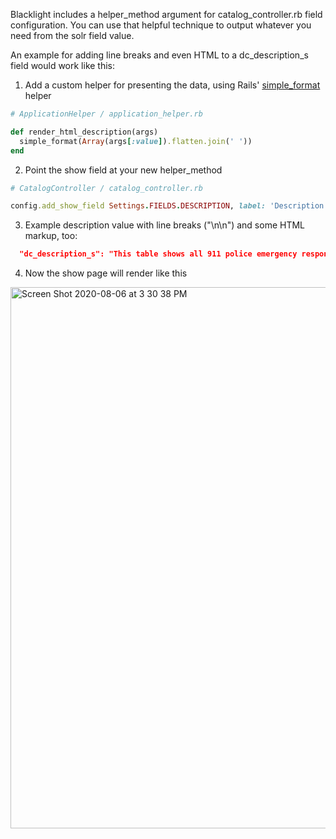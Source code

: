 Blacklight includes a helper_method argument for catalog_controller.rb field configuration. You can use that helpful technique to output whatever you need from the solr field value.

An example for adding line breaks and even HTML to a dc_description_s field would work like this:

1) Add a custom helper for presenting the data, using Rails' [simple_format](https://api.rubyonrails.org/v6.0.3.2/classes/ActionView/Helpers/TextHelper.html#method-i-simple_format) helper

```ruby
# ApplicationHelper / application_helper.rb

def render_html_description(args)
  simple_format(Array(args[:value]).flatten.join(' '))
end
```

2) Point the show field at your new helper_method

```ruby
# CatalogController / catalog_controller.rb

config.add_show_field Settings.FIELDS.DESCRIPTION, label: 'Description', itemprop: 'description', helper_method: :render_html_description
```

3) Example description value with line breaks ("\n\n") and some HTML markup, too:

```JSON
  "dc_description_s": "This table shows all 911 police emergency response and officer-initiated calls for service in the City of Detroit since September 20, 2016. Emergency response calls are the result of people calling 911 to request police services. \n\n Officer-initiated calls include traffic stops, street investigations and other policing activities (such as observing crimes in progress) where police officers initiate the response. The table includes all calls taken, dispatch, travel, and total response times for those calls serviced by a police agency. The data also include the responding agency, unit, call type and category of each call. Should you have questions about this dataset, you may contact the Commanding Officer of the Detroit Police Department's Crime Intelligence Unit at 313-596-2250 or <a href= "mailto:CrimeIntelligenceBureau@detroitmi.gov\">CrimeIntelligenceBureau@detroitmi.gov</a>. ",
```


4) Now the show page will render like this

<img width="866" alt="Screen Shot 2020-08-06 at 3 30 38 PM" src="https://user-images.githubusercontent.com/69827/89579682-d47cd200-d7f9-11ea-8032-f77b3cc55a3f.png">
